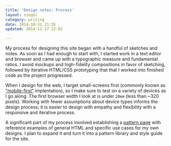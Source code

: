 ```yaml
---
title: 'Design notes: Process'
layout: singel
category: writing
date: 2014-10-31 21:55
updated: 2014-11-27 22:02

---
```


My process for designing this site began with a handful of sketches and notes. As soon as I had enough to start with, I started work in a text editor and browser and came up with a typographic measure and fundamental ratios. I avoid mockups and high-fidelity compositions in favor of sketching, followed by iterative HTML/CSS prototyping that that I worked into finished code as the project progressed.

When I design for the web, I target small-screens first (commonly known as [“mobile-first”](http://www.abookapart.com/products/mobile-first) implentation), so I make sure to test on a variety of devices as I go along. The first browser width I look at is under `20em` (less than ~320 pixels). Working with fewer assumptions about device types informs the design process; it is easier to design with empathy and flexibility with a responsive and iterative process.

A significant part of my process involved establishing a [pattern page](/patterns) with reference examples of general HTML and specific use cases for my own designs. I plan to expand it and turn it into a pattern library and style guide for the site.
